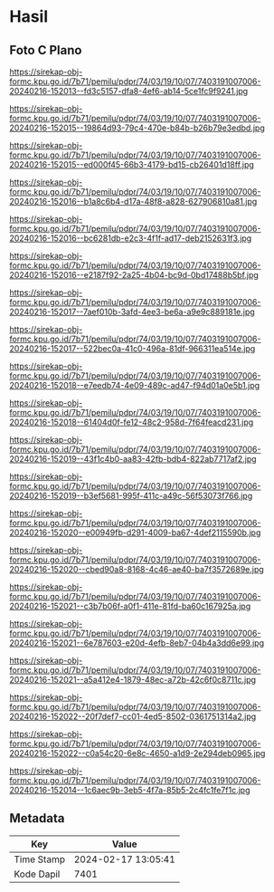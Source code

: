 # Hasil

## Foto C Plano

https://sirekap-obj-formc.kpu.go.id/7b71/pemilu/pdpr/74/03/19/10/07/7403191007006-20240216-152013--fd3c5157-dfa8-4ef6-ab14-5ce1fc9f9241.jpg

https://sirekap-obj-formc.kpu.go.id/7b71/pemilu/pdpr/74/03/19/10/07/7403191007006-20240216-152015--19864d93-79c4-470e-b84b-b26b79e3edbd.jpg

https://sirekap-obj-formc.kpu.go.id/7b71/pemilu/pdpr/74/03/19/10/07/7403191007006-20240216-152015--ed000f45-66b3-4179-bd15-cb26401d18ff.jpg

https://sirekap-obj-formc.kpu.go.id/7b71/pemilu/pdpr/74/03/19/10/07/7403191007006-20240216-152016--b1a8c6b4-d17a-48f8-a828-627906810a81.jpg

https://sirekap-obj-formc.kpu.go.id/7b71/pemilu/pdpr/74/03/19/10/07/7403191007006-20240216-152016--bc6281db-e2c3-4f1f-ad17-deb2152631f3.jpg

https://sirekap-obj-formc.kpu.go.id/7b71/pemilu/pdpr/74/03/19/10/07/7403191007006-20240216-152016--e2187f92-2a25-4b04-bc9d-0bd17488b5bf.jpg

https://sirekap-obj-formc.kpu.go.id/7b71/pemilu/pdpr/74/03/19/10/07/7403191007006-20240216-152017--7aef010b-3afd-4ee3-be6a-a9e9c889181e.jpg

https://sirekap-obj-formc.kpu.go.id/7b71/pemilu/pdpr/74/03/19/10/07/7403191007006-20240216-152017--522bec0a-41c0-496a-81df-966311ea514e.jpg

https://sirekap-obj-formc.kpu.go.id/7b71/pemilu/pdpr/74/03/19/10/07/7403191007006-20240216-152018--e7eedb74-4e09-489c-ad47-f94d01a0e5b1.jpg

https://sirekap-obj-formc.kpu.go.id/7b71/pemilu/pdpr/74/03/19/10/07/7403191007006-20240216-152018--61404d0f-fe12-48c2-958d-7f64feacd231.jpg

https://sirekap-obj-formc.kpu.go.id/7b71/pemilu/pdpr/74/03/19/10/07/7403191007006-20240216-152019--43f1c4b0-aa83-42fb-bdb4-822ab7717af2.jpg

https://sirekap-obj-formc.kpu.go.id/7b71/pemilu/pdpr/74/03/19/10/07/7403191007006-20240216-152019--b3ef5681-995f-411c-a49c-56f53073f766.jpg

https://sirekap-obj-formc.kpu.go.id/7b71/pemilu/pdpr/74/03/19/10/07/7403191007006-20240216-152020--e00949fb-d291-4009-ba67-4def2115590b.jpg

https://sirekap-obj-formc.kpu.go.id/7b71/pemilu/pdpr/74/03/19/10/07/7403191007006-20240216-152020--cbed90a8-8168-4c46-ae40-ba7f3572689e.jpg

https://sirekap-obj-formc.kpu.go.id/7b71/pemilu/pdpr/74/03/19/10/07/7403191007006-20240216-152021--c3b7b06f-a0f1-411e-81fd-ba60c167925a.jpg

https://sirekap-obj-formc.kpu.go.id/7b71/pemilu/pdpr/74/03/19/10/07/7403191007006-20240216-152021--6e787603-e20d-4efb-8eb7-04b4a3dd6e99.jpg

https://sirekap-obj-formc.kpu.go.id/7b71/pemilu/pdpr/74/03/19/10/07/7403191007006-20240216-152021--a5a412e4-1879-48ec-a72b-42c6f0c8711c.jpg

https://sirekap-obj-formc.kpu.go.id/7b71/pemilu/pdpr/74/03/19/10/07/7403191007006-20240216-152022--20f7def7-cc01-4ed5-8502-0361751314a2.jpg

https://sirekap-obj-formc.kpu.go.id/7b71/pemilu/pdpr/74/03/19/10/07/7403191007006-20240216-152022--c0a54c20-6e8c-4650-a1d9-2e294deb0965.jpg

https://sirekap-obj-formc.kpu.go.id/7b71/pemilu/pdpr/74/03/19/10/07/7403191007006-20240216-152014--1c6aec9b-3eb5-4f7a-85b5-2c4fc1fe7f1c.jpg


## Metadata

| Key        | Value               |
| ---------- | ------------------- |
| Time Stamp | 2024-02-17 13:05:41 |
| Kode Dapil | 7401                |



